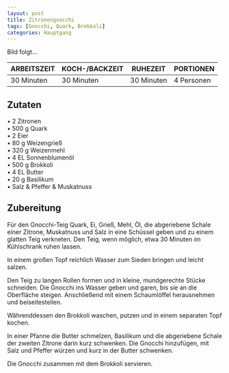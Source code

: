 ```yaml
---
layout: post
title: Zitronengnocchi
tags: [Gnocchi, Quark, Brokkoli]
categories: Hauptgang
---
```



Bild folgt...

| ARBEITSZEIT | KOCH-/BACKZEIT | RUHEZEIT | PORTIONEN |
|--------------|--------------|--------------|--------------|
| 30 Minuten | 30 Minuten | 30 Minuten | 4 Personen |  



## Zutaten
• 2 Zitronen    
• 500 g Quark         
• 2 Eier    
• 80 g Weizengrieß  
• 320 g Weizenmehl  
• 4 EL Sonnenblumenöl  
• 500 g Brokkoli      
• 4 EL Butter    
• 20 g Basilikum    
• Salz & Pfeffer & Muskatnuss 
 
  

## Zubereitung
Für den Gnocchi-Teig Quark, Ei, Grieß, Mehl, Öl, die abgeriebene Schale einer Zitrone, Muskatnuss und Salz in eine Schüssel geben und zu einem glatten Teig verkneten. Den Teig, wenn möglich, etwa 30 Minuten im Kühlschrank ruhen lassen.  

In einem großen Topf reichlich Wasser zum Sieden bringen und leicht salzen.  

Den Teig zu langen Rollen formen und in kleine, mundgerechte Stücke schneiden. Die Gnocchi ins Wasser geben und garen, bis sie an die Oberfläche steigen. Anschließend mit einem Schaumlöffel herausnehmen und beiseitestellen.  

Währenddessen den Brokkoli waschen, putzen und in einem separaten Topf kochen.  

In einer Pfanne die Butter schmelzen, Basilikum und die abgeriebene Schale der zweiten Zitrone darin kurz schwenken. Die Gnocchi hinzufügen, mit Salz und Pfeffer würzen und kurz in der Butter schwenken.  

Die Gnocchi zusammen mit dem Brokkoli servieren.
